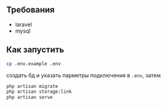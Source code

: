 ## Требования

- laravel
- mysql

## Как запустить

```bash
cp .env.example .env 
```

создать бд и указать парметры подключения в `.env`, затем

```bash
php artisan migrate
php artisan storage:link
php artisan serve
```
